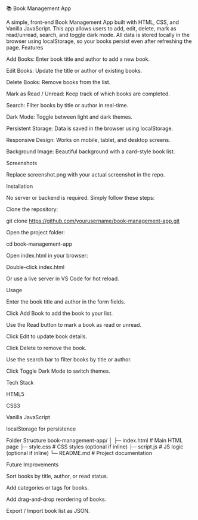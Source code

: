 📚 Book Management App

A simple, front-end Book Management App built with HTML, CSS, and Vanilla JavaScript.
This app allows users to add, edit, delete, mark as read/unread, search, and toggle dark mode. All data is stored locally in the browser using localStorage, so your books persist even after refreshing the page.
Features

Add Books: Enter book title and author to add a new book.

Edit Books: Update the title or author of existing books.

Delete Books: Remove books from the list.

Mark as Read / Unread: Keep track of which books are completed.

Search: Filter books by title or author in real-time.

Dark Mode: Toggle between light and dark themes.

Persistent Storage: Data is saved in the browser using localStorage.

Responsive Design: Works on mobile, tablet, and desktop screens.

Background Image: Beautiful background with a card-style book list.

Screenshots


Replace screenshot.png with your actual screenshot in the repo.

Installation

No server or backend is required. Simply follow these steps:

Clone the repository:

git clone https://github.com/yourusername/book-management-app.git


Open the project folder:

cd book-management-app


Open index.html in your browser:

Double-click index.html

Or use a live server in VS Code for hot reload.

Usage

Enter the book title and author in the form fields.

Click Add Book to add the book to your list.

Use the Read button to mark a book as read or unread.

Click Edit to update book details.

Click Delete to remove the book.

Use the search bar to filter books by title or author.

Click Toggle Dark Mode to switch themes.

Tech Stack

HTML5

CSS3

Vanilla JavaScript

localStorage for persistence

Folder Structure
book-management-app/
│
├─ index.html      # Main HTML page
├─ style.css       # CSS styles (optional if inline)
├─ script.js       # JS logic (optional if inline)
└─ README.md       # Project documentation

Future Improvements

Sort books by title, author, or read status.

Add categories or tags for books.

Add drag-and-drop reordering of books.

Export / Import book list as JSON.
